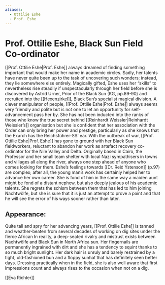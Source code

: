 ```yaml
---
aliases:
  - Ottilie Eshe
  - Prof. Eshe
---
```

# Prof. Ottilie Eshe, Black Sun Field Co-ordinator
[[Prof. Ottilie Eshe|Prof. Eshe]] always dreamed of finding something important that would make her name in academic circles. Sadly, her talents have never quite been up to the task of uncovering such wonders; instead, they lie somewhere else entirely. Magically gifted, Eshe uses her “skills” to nevertheless rise steadily if unspectacularly through her field before she is discovered by Astrid Urner, Prior of the Black Sun (KG, pp.89-90) and recruited into the [[Hexenzirkel]], Black Sun’s specialist magical division.
A clever manipulator of people, [[Prof. Ottilie Eshe|Prof. Eshe]] always seems very friendly and polite but is not one to let an opportunity for self-advancement pass her by. She has not been inducted into the ranks of those who know the true secret behind [[Reinhardt Weissler|Reinhardt Weissler’s]] organisation but she is confident that her association with the Order can only bring her power and prestige, particularly as she knows that the Exarch has the Reichsführer-SS’ ear. With the outbreak of war, [[Prof. Ottilie Eshe|Prof. Eshe]] has gone to ground with her Black Sun fieldworkers, reluctant to abandon her work as artefact recovery co-ordinator for the Nile Valley and Delta. Originally based in Cairo, the Professor and her small team shelter with local Nazi sympathisers in towns and villages all along the river, always one step ahead of anyone who comes looking for them.
Eshe’s feelings towards [[Dr. Reid Ystenson]] (p.97) are complex; after all, the young man’s work has certainly helped her to advance her own career. She is fond of him in the same
way a maiden aunt might be fond of a distant nephew, but also deeply jealous of his academic talents. She regrets the schism between them that has led to him joining Nachtwölfe, but she is sure that it is just an attempt to prove a point and that he will see the error of his ways sooner rather than later.

## Appearance: 
Quite tall and spry for her advancing years, [[Prof. Ottilie Eshe]] is tanned and weather-beaten from several decades of working on dig sites under the fierce African In reality, a deep-seated rivalry and mistrust exists between Nachtwölfe and Black Sun in North Africa sun. Her fingernails are permanently ingrained with dirt and she has a tendency to squint thanks to so much bright sunlight. Her dark hair is unruly and barely restrained by a tight, old-fashioned bun and a floppy sunhat that has definitely seen better days. Dressing practically when in the field, she is also well aware that first impressions count and always rises to the occasion when not on a dig.



[[Eva Richter]]